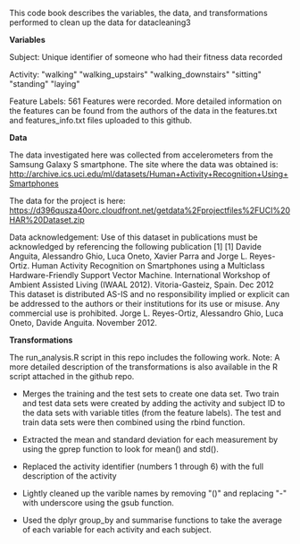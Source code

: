 This code book describes the variables, the data, and transformations performed to clean up the data for datacleaning3



**Variables**

Subject:  Unique identifier of someone who had their fitness data recorded

Activity: "walking"   "walking_upstairs" "walking_downstairs" "sitting" "standing" "laying"  

Feature Labels:  561 Features were recorded.  More detailed information on the features can be found from the authors
of the data in the features.txt and features_info.txt files uploaded to this github.




**Data**

The data investigated here was collected from  accelerometers from the Samsung Galaxy S smartphone. The site where the data was obtained is:
http://archive.ics.uci.edu/ml/datasets/Human+Activity+Recognition+Using+Smartphones 

The data for the project is here:
https://d396qusza40orc.cloudfront.net/getdata%2Fprojectfiles%2FUCI%20HAR%20Dataset.zip

Data acknowledgement:
Use of this dataset in publications must be acknowledged by referencing the following publication [1] 
[1] Davide Anguita, Alessandro Ghio, Luca Oneto, Xavier Parra and Jorge L. Reyes-Ortiz. Human Activity Recognition on Smartphones using a Multiclass Hardware-Friendly Support Vector Machine. International Workshop of Ambient Assisted Living (IWAAL 2012). Vitoria-Gasteiz, Spain. Dec 2012
This dataset is distributed AS-IS and no responsibility implied or explicit can be addressed to the authors or their institutions for its use or misuse. Any commercial use is prohibited.
Jorge L. Reyes-Ortiz, Alessandro Ghio, Luca Oneto, Davide Anguita. November 2012.


**Transformations**

The run_analysis.R script in this repo includes the following work.  Note:  A more detailed description of the transformations 
is also available in the R script attached in the github repo.


- Merges the training and the test sets to create one data set.  Two train and test data sets were created by adding the 
activity and subject ID to the data sets with variable titles (from the feature labels).  The test and train data sets were then 
combined using the rbind function.


- Extracted the mean and standard deviation for each measurement by using the gprep function to look for mean() and std(). 


- Replaced the activity identifier (numbers 1 through 6) with the full description of the activity 


- Lightly cleaned up the varible names by removing "()" and replacing "-" with underscore using the gsub function.


- Used the dplyr group_by and summarise functions to take the average of each variable for each activity and each subject.




